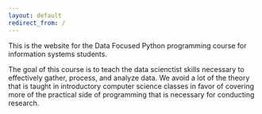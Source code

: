 ```yaml
---
layout: default
redirect_from: /
---
```


This is the website for the Data Focused Python programming course for information systems students.

The goal of this course is to teach the data scienctist skills necessary to 
effectively gather, process, and analyze data. We avoid a lot of the theory that is
taught in introductory computer science classes in favor of covering more of the
practical side of programming that is necessary for conducting research.